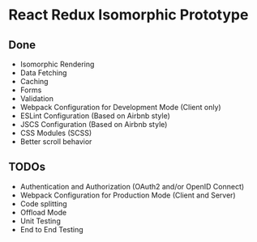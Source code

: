 # React Redux Isomorphic Prototype

## Done

* Isomorphic Rendering
* Data Fetching
* Caching
* Forms
* Validation
* Webpack Configuration for Development Mode (Client only)
* ESLint Configuration (Based on Airbnb style)
* JSCS Configuration (Based on Airbnb style)
* CSS Modules (SCSS)
* Better scroll behavior

## TODOs

* Authentication and Authorization (OAuth2 and/or OpenID Connect)
* Webpack Configuration for Production Mode (Client and Server)
* Code splitting
* Offload Mode
* Unit Testing
* End to End Testing
